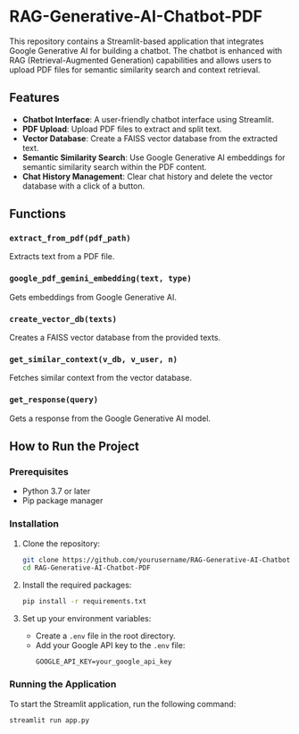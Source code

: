 # RAG-Generative-AI-Chatbot-PDF

This repository contains a Streamlit-based application that integrates Google Generative AI for building a chatbot. The chatbot is enhanced with RAG (Retrieval-Augmented Generation) capabilities and allows users to upload PDF files for semantic similarity search and context retrieval.

## Features

- **Chatbot Interface**: A user-friendly chatbot interface using Streamlit.
- **PDF Upload**: Upload PDF files to extract and split text.
- **Vector Database**: Create a FAISS vector database from the extracted text.
- **Semantic Similarity Search**: Use Google Generative AI embeddings for semantic similarity search within the PDF content.
- **Chat History Management**: Clear chat history and delete the vector database with a click of a button.

## Functions

### `extract_from_pdf(pdf_path)`
Extracts text from a PDF file.

### `google_pdf_gemini_embedding(text, type)`
Gets embeddings from Google Generative AI.

### `create_vector_db(texts)`
Creates a FAISS vector database from the provided texts.

### `get_similar_context(v_db, v_user, n)`
Fetches similar context from the vector database.

### `get_response(query)`
Gets a response from the Google Generative AI model.

## How to Run the Project

### Prerequisites

- Python 3.7 or later
- Pip package manager

### Installation

1. Clone the repository:
    ```bash
    git clone https://github.com/yourusername/RAG-Generative-AI-Chatbot-PDF.git
    cd RAG-Generative-AI-Chatbot-PDF
    ```

2. Install the required packages:
    ```bash
    pip install -r requirements.txt
    ```

3. Set up your environment variables:
    - Create a `.env` file in the root directory.
    - Add your Google API key to the `.env` file:
        ```
        GOOGLE_API_KEY=your_google_api_key
        ```

### Running the Application

To start the Streamlit application, run the following command:
```bash
streamlit run app.py

